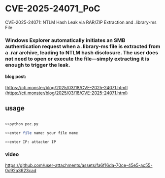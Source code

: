 # CVE-2025-24071_PoC
CVE-2025-24071: NTLM Hash Leak via RAR/ZIP Extraction and .library-ms File

### Windows Explorer automatically initiates an SMB authentication request when a .library-ms file is extracted from a .rar archive, leading to NTLM hash disclosure. The user does not need to open or execute the file—simply extracting it is enough to trigger the leak.

#### blog post: 
[https://cti.monster/blog/2025/03/18/CVE-2025-24071.html](https://cti.monster/blog/2025/03/18/CVE-2025-24071.html)

## usage 

```bash

>>python poc.py

>>enter file name: your file name

>>enter IP: attacker IP
```

### video


https://github.com/user-attachments/assets/fa6f16da-70ce-45e5-ac55-0c92a3623cad



